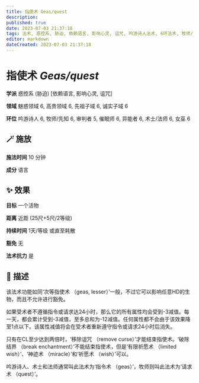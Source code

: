 ```yaml
---
title: 指使术 Geas/quest
description: 
published: true
date: 2023-07-03 21:37:18
tags: 法术, 惑控系, 胁迫, 依赖语言, 影响心灵, 诅咒, 吟游诗人法术, 6环法术, 牧师/先知法术, 审判者法术, 5环法术, 催眠师法术, 异能者法术, 术士/法师法术, 女巫法术, 魅惑领域, 高贵领域, 先祖子域, 诚实子域
editor: markdown
dateCreated: 2023-07-03 21:37:18
---
```


# **指使术** *Geas/quest*

**学派** 惑控系 (胁迫) \[依赖语言, 影响心灵, 诅咒\] 

**领域** 魅惑领域 6, 高贵领域 6, 先祖子域 6, 诚实子域 6

**环位** 吟游诗人 6, 牧师/先知 6, 审判者 5, 催眠师 6, 异能者 6, 术士/法师 6, 女巫 6

## 🪄 施放

**施法时间** 10 分钟

**成分** 语言

## ✨ 效果 

**目标** 一个活物 

**距离** 近距 (25尺+5尺/2等级)  

**持续时间** 1天/等级 或直至耗散 

**豁免** 无

**法术抗力** 是

## 📖 描述

该法术功能如同‘次等指使术 （geas, lesser）’一般，不过它可以影响任意HD的生物，而且不允许进行豁免。

如果受术者不遵循指令或请求达24小时，那么它的所有属性均会受到-3减值。每一天，都会累计受到-3减值，至多总和为-12减值。任何属性都不会由于该效果降至1点以下。该属性减值将会在受术者重新遵守指令或请求24小时后消失。

只有在CL至少达到两倍时，‘移除诅咒 （remove curse）’才能结束指使术。‘破除结界 （break enchantment）’不能结束指使术，但是‘有限祈愿术 （limited wish）’、‘神迹术 （miracle）’和‘祈愿术 （wish）’可以。

吟游诗人、术士和法师通常叫此法术为‘指令术 （geas）’，牧师则叫此法术为‘请求术 （quest）’。
    